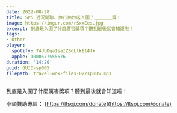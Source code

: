 ```yaml
---
date: 2022-08-28
title: SP5 近況閒聊、旅行熱炒店入圍了＿＿＿＿獎！
image: https://imgur.com/rSxxEes.jpg
excerpt: 到底是入圍了什麼厲害獎項？聽到最後就會知道啦！
tags:
- Other
player:
  spotify: 74UbDqa1saIZSdLlkEt4fk
  apple: 1000577555676
duration: '14:20'
guid: GUID-sp005
filepath: travel-wok-files-02/sp005.mp3
---
```

到底是入圍了什麼厲害獎項？聽到最後就會知道啦！

小額贊助專區： [https://ltsoj.com/donate](https://ltsoj.com/donate)
